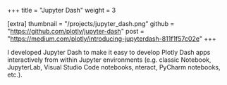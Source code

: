 +++
title = "Jupyter Dash"
weight =  3

[extra]
thumbnail = "/projects/jupyter_dash.png"
github = "https://github.com/plotly/jupyter-dash"
post = "https://medium.com/plotly/introducing-jupyterdash-811f1f57c02e"
+++

I developed Jupyter Dash to make it easy to develop Plotly Dash apps interactively 
from within Jupyter environments (e.g. classic Notebook, JupyterLab, 
Visual Studio Code notebooks, nteract, PyCharm notebooks, etc.).

<!-- more -->
